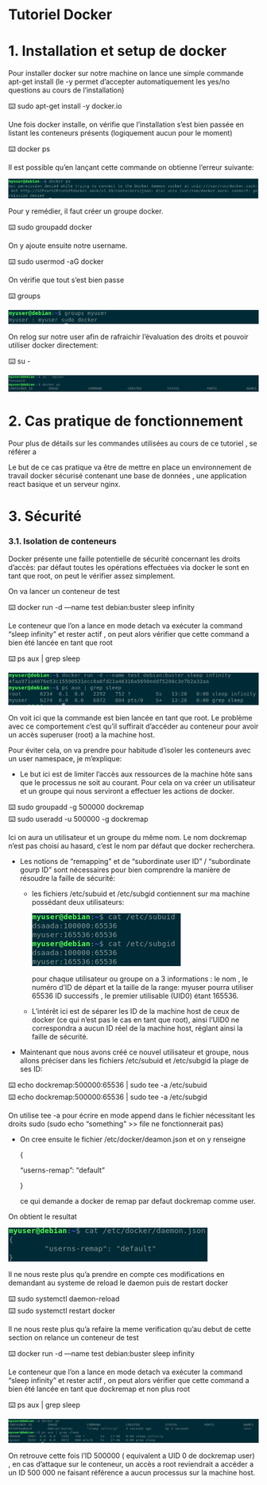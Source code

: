 # Tutoriel Docker

# 1. Installation et setup de docker

Pour installer docker sur notre machine on lance une simple commande apt-get install (le -y permet d’accepter automatiquement les yes/no questions au cours de l’installation)

<aside>
⌨️ sudo apt-get install -y docker.io

</aside>

Une fois docker installe, on vérifie que l’installation s’est bien passée en listant les conteneurs présents (logiquement aucun pour le moment)

<aside>
⌨️ docker ps

</aside>

Il est possible qu’en lançant cette commande on obtienne l’erreur suivante:

![Docker_permission.PNG](Tutoriel%20Docker%20bb0c7aea1ba74440b1a5e8971cc82e51/Docker_permission.png)

Pour y remédier, il faut créer un groupe docker.

<aside>
⌨️ sudo groupadd docker

</aside>

On y ajoute ensuite notre username.

<aside>
⌨️ sudo usermod -aG docker <username>

</aside>

On vérifie que tout s’est bien passe

<aside>
⌨️ groups <username>

</aside>

![Docker_groups.PNG](Tutoriel%20Docker%20bb0c7aea1ba74440b1a5e8971cc82e51/Docker_groups.png)

On relog sur notre user afin de rafraichir l’évaluation des droits et pouvoir utiliser docker directement:

<aside>
⌨️ su - <username>

</aside>

![Docker_permission_ok.PNG](Tutoriel%20Docker%20bb0c7aea1ba74440b1a5e8971cc82e51/Docker_permission_ok.png)

# 2. Cas pratique de fonctionnement

Pour plus de détails sur les commandes utilisées au cours de ce tutoriel , se référer a 

Le but de ce cas pratique va être de mettre en place un environnement de travail docker sécurisé contenant une base de données , une application react basique et un serveur nginx.

 

# 3. Sécurité

### 3.1. Isolation de conteneurs

Docker présente une faille potentielle de sécurité concernant les droits d’accès: par défaut toutes les opérations effectuées via docker le sont en tant que root, on peut le vérifier assez simplement.

On va lancer un conteneur de test 

<aside>
⌨️ docker run -d —name test debian:buster sleep infinity

</aside>

Le conteneur que l’on a lance en mode detach va exécuter la command “sleep infinity” et rester actif , on peut alors vérifier que cette command a bien été lancée en tant que root

<aside>
⌨️ ps aux | grep sleep

</aside>

![Docker_security_sleep.PNG](Tutoriel%20Docker%20bb0c7aea1ba74440b1a5e8971cc82e51/Docker_security_sleep.png)

On voit ici que la commande est bien lancée en tant que root. Le problème avec ce comportement c’est qu’il suffirait d’accéder au conteneur pour avoir un accès superuser (root) a la machine host.

Pour éviter cela, on va prendre pour habitude d’isoler les conteneurs avec un user namespace, je m’explique:

- Le but ici est de limiter l’accès aux ressources de la machine hôte sans que le processus ne soit au courant. Pour cela on va créer un utilisateur et un groupe qui nous serviront a effectuer les actions de docker.

<aside>
⌨️ sudo groupadd -g 500000 dockremap

</aside>

<aside>
⌨️ sudo useradd -u 500000 -g dockremap

</aside>

Ici on aura un utilisateur et un groupe du même nom. Le nom dockremap n’est pas choisi au hasard, c’est le nom par défaut que docker recherchera.

- Les notions de “remapping” et de “subordinate user ID” / “subordinate gourp ID” sont nécessaires pour bien comprendre la manière de résoudre la faille de sécurité:
    - les fichiers /etc/subuid et /etc/subgid contiennent sur ma machine possédant deux utilisateurs:
        
        ![Docker_security_subid.PNG](Tutoriel%20Docker%20bb0c7aea1ba74440b1a5e8971cc82e51/Docker_security_subid.png)
        
        pour chaque utilisateur ou groupe on a 3 informations : le nom , le numéro d’ID de départ et la taille de la range: myuser pourra utiliser 65536 ID successifs , le premier utilisable (UID0) étant 165536.
        
    - L’intérêt ici est de séparer les ID de la machine host de ceux de docker (ce qui n’est pas le cas en tant que root), ainsi l’UID0 ne correspondra a aucun ID réel de la machine host, réglant ainsi la faille de sécurité.
- Maintenant que nous avons créé ce nouvel utilisateur et groupe, nous allons préciser dans les fichiers /etc/subuid et /etc/subgid la plage de ses ID:

<aside>
⌨️ echo  dockremap:500000:65536 | sudo tee -a /etc/subuid

</aside>

<aside>
⌨️ echo dockremap:500000:65536 | sudo tee -a /etc/subgid

</aside>

On utilise tee -a pour écrire en mode append dans le fichier nécessitant les droits sudo (sudo echo “something” >> file ne fonctionnerait pas)

- On cree ensuite le fichier /etc/docker/deamon.json et on y renseigne
    
    {
    
    “userns-remap”: “default”
    
    }
    
     ce qui demande a docker de remap par defaut dockremap comme user.
    

On obtient le resultat 

![Docker_security_daemonjson.PNG](Tutoriel%20Docker%20bb0c7aea1ba74440b1a5e8971cc82e51/Docker_security_daemonjson.png)

Il ne nous reste plus qu’a prendre en compte ces modifications en demandant au systeme de reload le daemon puis de restart docker

<aside>
⌨️ sudo systemctl daemon-reload

</aside>

<aside>
⌨️ sudo systemctl restart docker

</aside>

Il ne nous reste plus qu’a refaire la meme verification qu’au debut de cette section on relance un conteneur de test 

<aside>
⌨️ docker run -d —name test debian:buster sleep infinity

</aside>

Le conteneur que l’on a lance en mode detach va exécuter la command “sleep infinity” et rester actif , on peut alors vérifier que cette command a bien été lancée en tant que dockremap et non plus root

<aside>
⌨️ ps aux | grep sleep

</aside>

![Docker_security_dockremap.PNG](Tutoriel%20Docker%20bb0c7aea1ba74440b1a5e8971cc82e51/Docker_security_dockremap.png)

On retrouve cette fois l’ID 500000 ( equivalent a UID 0 de dockremap user) , en cas d’attaque sur le conteneur, un accès a root reviendrait a accéder a un ID 500 000 ne faisant référence a aucun processus sur la machine host.